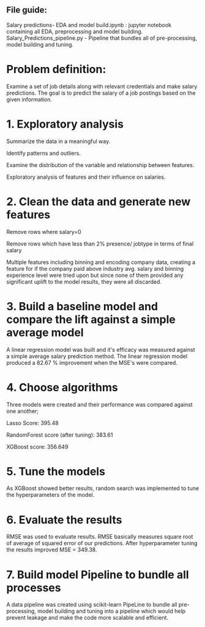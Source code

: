 ## File guide:
Salary predictions- EDA and model build.ipynb : jupyter notebook containing all EDA, preprocessing and model building.
Salary_Predictions_pipeline.py - Pipeline that bundles all of pre-processing, model building and tuning.


# Problem definition: 

Examine a set of job details along with relevant credentials and make salary predictions. The goal is to predict the salary of a job postings based on the given information.

# 1. Exploratory analysis

Summarize the data in a meaningful way.

Identify patterns and outliers.

Examine the distribution of the variable and relationship between features.

Exploratory analysis of features and their influence on salaries.

# 2. Clean the data and generate new features

Remove rows where salary=0

Remove rows which have less than 2% presence/ jobtype in terms of final salary 

Multiple features including binning and encoding company data, creating a feature for if the company paid above industry avg. salary and binning experience level were tried upon but since none of them provided any significant uplift to the model results, they were all discarded.

# 3. Build a baseline model and compare the lift against a simple average model

A linear regression model was built and it's efficacy was measured against a simple average salary prediction method. 
The linear regression model produced a 82.67 % improvement when the MSE's were compared.

# 4. Choose algorithms

Three models were created and their performance was compared against one another;

Lasso Score: 395.48

RandomForest score (after tuning): 383.61

XGBoost score: 356.649

# 5. Tune the models
As XGBoost showed better results, random search was implemented to tune the hyperparameters of the model.

# 6. Evaluate the results
RMSE was used to evaluate results. RMSE basically measures square root of average of squared error of our predictions. After hyperparameter tuning the results improved MSE = 349.38.

# 7. Build model Pipeline to bundle all processes
A data pipeline was created using scikit-learn PipeLine to bundle all pre-processing, model building and tuning into a pipeline which would help prevent leakage and make the code more scalable and efficient.
